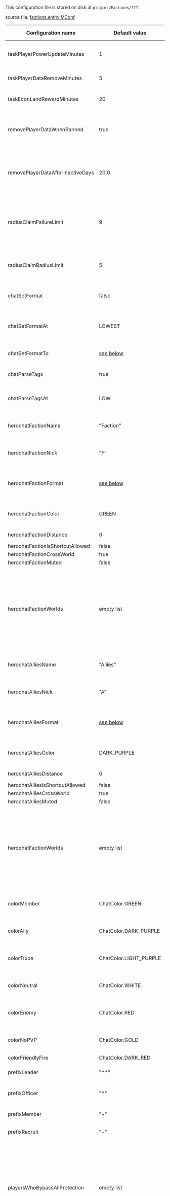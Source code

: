 This configuration file is stored on disk at `plugins/Factions/???`.

source file: [factions.entity.MConf](https://github.com/MassiveCraft/Factions/blob/master/src/com/massivecraft/factions/entity/MConf.java)

| Configuration name | Default value | Description | Acceptable values |
| ------------------ | ------------- | ----------- | ----------------- |
| taskPlayerPowerUpdateMinutes | 1 | How often to run the power update | decimal |
| taskPlayerDataRemoveMinutes | 5 | How often to run the data removal | decimal |
| taskEconLandRewardMinutes | 20 | How often to run the land reward | decimal |
| removePlayerDataWhenBanned | true | Whether or not to delete the data for a player when they are banned | true/false |
| removePlayerDataAfterInactiveDays | 20.0 | How many days a player has to be inactive before their data is deleted | decimal |
| radiusClaimFailureLimit | 9 | When doing a radius claim, how many fails in a row to tolerate before aborting | number |
| radiusClaimRadiusLimit | 5 | Maximum radius when using radius claim. (Load = radius^2) | number |
| chatSetFormat | false | Override chat format from other plugins? | true/false |
| chatSetFormatAt | LOWEST | What EventPriority to set the chat format at. | [EventPriority](/Bukkit/Bukkit/blob/master/src/main/java/org/bukkit/event/EventPriority.java) |
| chatSetFormatTo | [see below](#chatsetformatto-default-value) | What chat format to override to | string |
| chatParseTags | true | Parse tags in the chat format? | true/false |
| chatParseTagsAt | LOW | What EventPriority to parse the tags at. | [EventPriority](/Bukkit/Bukkit/blob/master/src/main/java/org/bukkit/event/EventPriority.java) |
| herochatFactionName | "Faction" | HeroChat faction-only channel long name. | string |
| herochatFactionNick | "F" | HeroChat faction-only channel short name. | string |
| herochatFactionFormat | [see below](#herochatfactionformat-default-value) | What chat format to use for the faction-only channel. | string |
| herochatFactionColor | GREEN | What color the faction-only channel should be. | [ChatColor](/Bukkit/Bukkit/blob/master/src/main/java/org/bukkit/ChatColor.java) |
| herochatFactionDistance | 0 | **TODO** 0=unlimited? | number |
| herochatFactionIsShortcutAllowed | false | **TODO** | true/false |
| herochatFactionCrossWorld | true | **TODO** | true/false |
| herochatFactionMuted | false | **TODO** | true/false |
| herochatFactionWorlds | empty list | Which worlds to use HeroChat integration onfor the faction channel. *May be removed in favor of world config files.* | list of string |
| herochatAlliesName | "Allies" | HeroChat allies-only channel long name. | string |
| herochatAlliesNick | "A" | HeroChat allies-only channel short name. | string |
| herochatAlliesFormat | [see below](#herochatalliesformat-default-value) | What chat format to use for the faction-only channel. | string |
| herochatAlliesColor | DARK_PURPLE | What color the faction-only channel should be. | [ChatColor](/Bukkit/Bukkit/blob/master/src/main/java/org/bukkit/ChatColor.java) |
| herochatAlliesDistance | 0 | **TODO** 0=unlimited? | number |
| herochatAlliesIsShortcutAllowed | false | **TODO** | true/false |
| herochatAlliesCrossWorld | true | **TODO** | true/false |
| herochatAlliesMuted | false | **TODO** | true/false |
| herochatFactionWorlds | empty list | Which worlds to use HeroChat integration on for the allies channel. *May be removed in favor of world config files.* | list of string |
| colorMember | ChatColor.GREEN | Color for members of your own faction. | [ChatColor](/Bukkit/Bukkit/blob/master/src/main/java/org/bukkit/ChatColor.java) |
| colorAlly | ChatColor.DARK_PURPLE | Color for members of allied factions. | [ChatColor](/Bukkit/Bukkit/blob/master/src/main/java/org/bukkit/ChatColor.java) |
| colorTruce | ChatColor.LIGHT_PURPLE | Color for members of truced factions. | [ChatColor](/Bukkit/Bukkit/blob/master/src/main/java/org/bukkit/ChatColor.java) |
| colorNeutral | ChatColor.WHITE | Color for members of neutral factions. | [ChatColor](/Bukkit/Bukkit/blob/master/src/main/java/org/bukkit/ChatColor.java) |
| colorEnemy | ChatColor.RED | Color for members of enemy factions. | [ChatColor](/Bukkit/Bukkit/blob/master/src/main/java/org/bukkit/ChatColor.java) |
| colorNoPVP | ChatColor.GOLD | Color for members of peaceful factions. | [ChatColor](/Bukkit/Bukkit/blob/master/src/main/java/org/bukkit/ChatColor.java) |
| colorFriendlyFire | ChatColor.DARK_RED | **TODO** | [ChatColor](/Bukkit/Bukkit/blob/master/src/main/java/org/bukkit/ChatColor.java) |
| prefixLeader | "**" | Chat prefix for faction leaders. | string |
| prefixOfficer | "*" | Chat prefix for faction officers. | string |
| prefixMember | "+" | Chat prefix for faction members. | string |
| prefixRecruit | "-" | Chat prefix for recruits. | string |
| playersWhoBypassAllProtection | empty list | Players who bypass all protection checks. Intended for other plugins that use a fake player to take actions. *May be removed in favor of world config files.* | list of string |
| worldsNoClaiming | empty list | Worlds where no faction claiming is allowed. **This overrides `/f bypass`.** | list of string |
| worldsNoPowerLoss | empty list | Worlds where death does not cause power loss. *May be removed in favor of world config files.* | list of string |
| worldsIgnorePvP | empty list | Worlds where Factions should perform no checks relating to PvP. *May be removed in favor of world config files.* | list of string |
| handleExploitObsidianGenerators | true | Should Factions prevent the obsidian generator exploit? | true/false |
| handleExploitEnderPearlClipping | true | Should Factions attempt to block attempts at ender pearl clipping? | true/false |
| handleExploitTNTWaterlog | false | Should Factions attempt to block ???**TODO**??? ? | true/false |
| boolean logFactionCreate | true | 
| boolean logFactionDisband | true | 
| boolean logFactionJoin | true | 
| boolean logFactionKick | true | 
| boolean logFactionLeave | true | 
| boolean logLandClaims | true | 
| boolean logLandUnclaims | true | 
| boolean logMoneyTransactions | true | 
| boolean logPlayerCommands | true | 

### chatSetFormatTo default value
```
<{factions_relcolor}§l{factions_roleprefix}§r{factions_relcolor}{factions_name|rp}§f%1$s> %2$s
```
### herochatFactionFormat default value
```
{color}[&l{nick}&r{color} &l{factions_roleprefix}&r{color}{factions_title|rp}{sender}{color}] &f{msg}
```
### herochatAlliesFormat default value
```
{color}[&l{nick}&r&f {factions_relcolor}&l{factions_roleprefix}&r{factions_relcolor}{factions_name|rp}{sender}{color}] &f{msg}
```